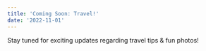 ```yaml
---
title: 'Coming Soon: Travel!'
date: '2022-11-01'
---
```


Stay tuned for exciting updates regarding travel tips & fun photos!